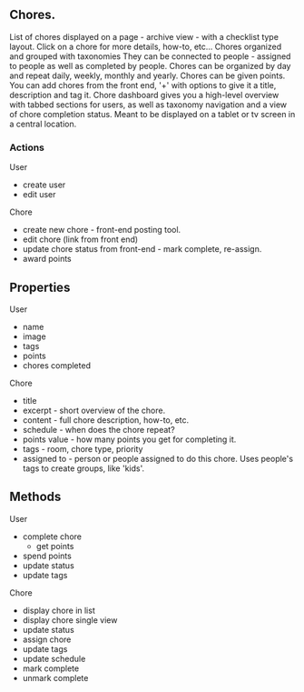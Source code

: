 ## Chores.

List of chores displayed on a page - archive view - with a checklist type layout.
Click on a chore for more details, how-to, etc...
Chores organized and grouped with taxonomies
They can be connected to people - assigned to people as well as completed by people.
Chores can be organized by day and repeat daily, weekly, monthly and yearly.
Chores can be given points.
You can add chores from the front end, '+' with options to give it a title, description and tag it.
Chore dashboard gives you a high-level overview with tabbed sections for users, as well as taxonomy navigation and a view of chore completion status. Meant to be displayed on a tablet or tv screen in a central location.

### Actions
User
- create user
- edit user

Chore
- create new chore - front-end posting tool.
- edit chore (link from front end)
- update chore status from front-end - mark complete, re-assign.
- award points

## Properties

User
- name
- image
- tags
- points
- chores completed

Chore
- title
- excerpt - short overview of the chore.
- content - full chore description, how-to, etc.
- schedule - when does the chore repeat?
- points value - how many points you get for completing it.
- tags - room, chore type, priority
- assigned to - person or people assigned to do this chore. Uses people's tags to create groups, like 'kids'.


## Methods

User
- complete chore
  - get points
- spend points
- update status
- update tags

Chore
- display chore in list
- display chore single view
- update status
- assign chore
- update tags
- update schedule
- mark complete
- unmark complete

